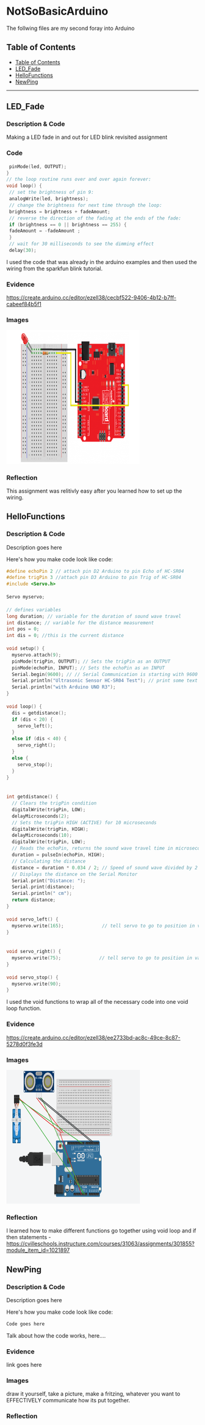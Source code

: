 # NotSoBasicArduino
 The follwing files are my second foray into Arduino
 
 
## Table of Contents
* [Table of Contents](#TableOfContents)
* [LED_Fade](#LED_Fade)
* [HelloFunctions](#HelloFunctions)
* [NewPing](#NewPing)
---

## LED_Fade

### Description & Code
Making a LED fade in and out for LED blink revisited assignment

### Code

```C++ 
 pinMode(led, OUTPUT);
}
// the loop routine runs over and over again forever:
void loop() {
 // set the brightness of pin 9:
 analogWrite(led, brightness);
 // change the brightness for next time through the loop:
 brightness = brightness + fadeAmount;
 // reverse the direction of the fading at the ends of the fade:
 if (brightness == 0 || brightness == 255) {
 fadeAmount = -fadeAmount ;
 }
 // wait for 30 milliseconds to see the dimming effect
 delay(30);      

```

I used the code that was already in the arduino examples and then used the wiring from the sparkfun blink tutorial. 

### Evidence
https://create.arduino.cc/editor/ezell38/cecbf522-9406-4b12-b7ff-cabeef84b5f1

### Images

<img src="FadeWiring.png" alt="FadeWiring" width="350" height="350">

### Reflection
This assignment was relitivly easy after you learned how to set up the wiring. 

## HelloFunctions

### Description & Code
Description goes here

Here's how you make code look like code:

```C++
#define echoPin 2 // attach pin D2 Arduino to pin Echo of HC-SR04
#define trigPin 3 //attach pin D3 Arduino to pin Trig of HC-SR04
#include <Servo.h>

Servo myservo;

// defines variables
long duration; // variable for the duration of sound wave travel
int distance; // variable for the distance measurement
int pos = 0;
int dis = 0; //this is the current distance

void setup() {
  myservo.attach(9);
  pinMode(trigPin, OUTPUT); // Sets the trigPin as an OUTPUT
  pinMode(echoPin, INPUT); // Sets the echoPin as an INPUT
  Serial.begin(9600); // // Serial Communication is starting with 9600 of baudrate speed
  Serial.println("Ultrasonic Sensor HC-SR04 Test"); // print some text in Serial Monitor
  Serial.println("with Arduino UNO R3");
}

void loop() {
  dis = getdistance();
  if (dis < 20) {
    servo_left();
  }
  else if (dis < 40) {
    servo_right();
  }
  else {
    servo_stop();
  }
}


int getdistance() {
  // Clears the trigPin condition
  digitalWrite(trigPin, LOW);
  delayMicroseconds(2);
  // Sets the trigPin HIGH (ACTIVE) for 10 microseconds
  digitalWrite(trigPin, HIGH);
  delayMicroseconds(10);
  digitalWrite(trigPin, LOW);
  // Reads the echoPin, returns the sound wave travel time in microseconds
  duration = pulseIn(echoPin, HIGH);
  // Calculating the distance
  distance = duration * 0.034 / 2; // Speed of sound wave divided by 2 (go and back)
  // Displays the distance on the Serial Monitor
  Serial.print("Distance: ");
  Serial.print(distance);
  Serial.println(" cm");
  return distance;
}

void servo_left() {
  myservo.write(165);              // tell servo to go to position in variable 'pos'
}


void servo_right() {
  myservo.write(75);              // tell servo to go to position in variable 'pos'
}

void servo_stop() {
  myservo.write(90);
}

```
I used the void functions to wrap all of the necessary code into one void loop function.  

### Evidence
https://create.arduino.cc/editor/ezell38/ee2733bd-ac8c-49ce-8c87-5278d0f3fe3d

### Images
<img src="Hello_functions.png" alt="Hello_functions" width="350" height="350">

### Reflection

I learned how to make different functions go together using void loop and if then statements - https://cvilleschools.instructure.com/courses/31063/assignments/301855?module_item_id=1021897

## NewPing

### Description & Code
Description goes here

Here's how you make code look like code:

```C++
Code goes here
```
Talk about how the code works, here....

### Evidence
link goes here

### Images
draw it yourself, take a picture, make a fritzing, whatever you want to EFFECTIVELY communicate how its put together.

### Reflection


